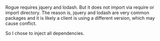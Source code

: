 Rogue requires jquery and lodash. But it does not import via require or import directory. 
The reason is, jquery and lodash are very common packages and it is likely a client is using a
different version, which may cause conflict.

So I chose to inject all dependencies.

